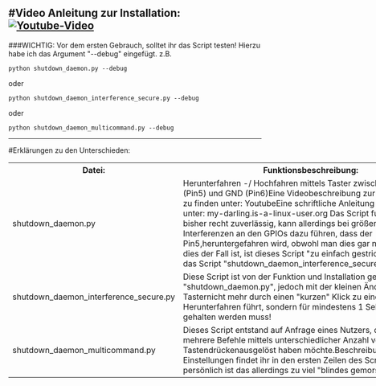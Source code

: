 #Video Anleitung zur Installation:
[![Youtube-Video](http://img.youtube.com/vi/adlGqnITYlA/0.jpg)](https://www.youtube.com/watch?v=adlGqnITYlA)
---
###WICHTIG: Vor dem ersten Gebrauch, solltet ihr das Script testen! Hierzu habe ich das Argument "--debug" eingefügt.
z.B.
```
python shutdown_daemon.py --debug
```
oder
```
python shutdown_daemon_interference_secure.py --debug
```
oder
```
python shutdown_daemon_multicommand.py --debug
```
---
#Erklärungen zu den Unterschieden:

<table style="undefined;table-layout: fixed; width: 864px">
<colgroup>
<col style="width: 199px">
<col style="width: 665px">
</colgroup>
  <tr>
    <th>Datei:</th>
    <th>Funktionsbeschreibung:</th>
  </tr>
  <tr>
    <td>shutdown_daemon.py</td>
    <td>Herunterfahren -/ Hochfahren mittels Taster zwischen GPIO3 (Pin5) und GND (Pin6)Eine Videobeschreibung zur Installation ist zu finden unter: YoutubeEine schriftliche Anleitung findet sich unter: my-darling.is-a-linux-user.org Das Script funktioniert bisher recht zuverlässig, kann allerdings bei größeren Interferenzen an den GPIOs dazu führen, dass der Pin5,heruntergefahren wird, obwohl man dies gar nicht will... falls dies der Fall ist, ist dieses Script "zu einfach gestrickt".Ihr solltet das Script "shutdown_daemon_interference_secure.py" nutzen</td>
  </tr>
  <tr>
    <td>shutdown_daemon_interference_secure.py</td>
    <td>Diese Script ist von der Funktion und Installation genau so wie "shutdown_daemon.py", jedoch mit der kleinen Änderung, dass der Tasternicht mehr durch einen "kurzen" Klick zu einem Herunterfahren führt, sondern für mindestens 1 Sekunde gedückt gehalten werden muss!</td>
  </tr>
  <tr>
    <td>shutdown_daemon_multicommand.py</td>
    <td>Dieses Script entstand auf Anfrage eines Nutzers, der gerne mehrere Befehle mittels unterschiedlicher Anzahl von Tastendrückenausgelöst haben möchte.Beschreibung und Einstellungen findet ihr in den ersten Zeilen des Scriptes selbst.Mir persönlich ist das allerdings zu viel "blindes gemorse..." :-)</td>
  </tr>
</table>